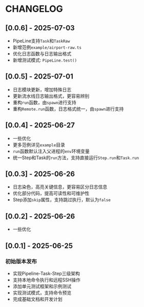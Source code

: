 # CHANGELOG


## [0.0.6] - 2025-07-03

* PipeLine支持`Task`和`TaskRaw`
* 新增范例`example/airport-raw.ts`
* 优化日志函数与日志输出格式
* 新增测试模式: `PipeLine.test()`


## [0.0.5] - 2025-07-01

* 日志模块更新，增加特殊日志
* 更新流水线日志输出格式，更容易辨别
* 重构`run`函数，由`spawn`进行支持
* 重构`Remote.run`函数，日志格式统一，由`spawn`进行支持


## [0.0.4] - 2025-06-27

* 一些优化
* 更多范例详见`example`目录
* `run`函数默认注入父进程的`env`环境变量
* 统一Step和Task的`run`方法，支持直接运行`Step.run`和`Task.run`


## [0.0.3] - 2025-06-26

* 日志染色，高亮关键信息，更容易区分日志信息
* 优化部分代码，提高可读性和可维护性
* Step添加`skip`属性，支持跳过执行，默认为`false`


## [0.0.2] - 2025-06-26

* 一些优化


## [0.0.1] - 2025-06-25

### 初始版本发布
- 实现Pipeline-Task-Step三级架构
- 支持本地命令执行和远程SSH操作
- 添加单元测试框架和示例测试
- 实现测试模式，支持命令预览
- 完成基础文档和开发计划
